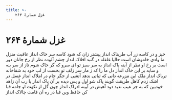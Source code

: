 ```yaml
---
title: >-
    غزل شمارهٔ ۲۶۴
---
```

# غزل شمارهٔ ۲۶۴

خیز و در کاسه زر آب طربناک انداز
پیشتر زان که شود کاسه سر خاک انداز
عاقبت منزل ما وادی خاموشان است
حالیا غلغله در گنبد افلاک انداز
چشم آلوده نظر از رخ جانان دور است
بر رخ او نظر از آینه پاک انداز
به سر سبز تو ای سرو که گر خاک شوم
ناز از سر بنه و سایه بر این خاک انداز
دل ما را که ز مار سر زلف تو بخست
از لب خود به شفاخانه تریاک انداز
ملک این مزرعه دانی که ثباتی ندهد
آتشی از جگر جام در املاک انداز
غسل در اشک زدم کاهل طریقت گویند
پاک شو اول و پس دیده بر آن پاک انداز
یا رب آن زاهد خودبین که به جز عیب ندید
دود آهیش در آیینه ادراک انداز
چون گل از نکهت او جامه قبا کن حافظ
وین قبا در ره آن قامت چالاک انداز
